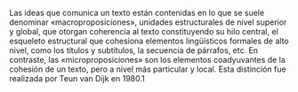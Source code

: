 Las ideas que comunica un texto están contenidas en lo que se suele denominar «macroproposiciones», unidades estructurales de nivel superior y global, que 
otorgan coherencia al texto constituyendo su hilo central, el esqueleto estructural que cohesiona elementos lingüísticos formales de alto nivel, como los 
títulos y subtítulos, la secuencia de párrafos, etc. En contraste, las «microproposiciones» son los elementos coadyuvantes de la cohesión de un texto, pero a 
nivel más particular y local. Esta distinción fue realizada por Teun van Dijk en 1980.1​
    